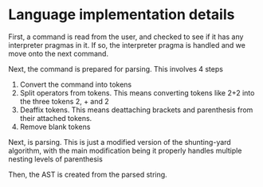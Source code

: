# Language implementation details
First, a command is read from the user, and
checked to see if it has any interpreter pragmas
in it. If so, the interpreter pragma is handled
and we move onto the next command.

Next, the command is prepared for parsing.
This involves 4 steps
1. Convert the command into tokens
2. Split operators from tokens. This means
	converting tokens like 2+2 into the three tokens
	2, + and 2
3. Deaffix tokens. This means deattaching brackets
	and parenthesis from their attached tokens.
4. Remove blank tokens

Next, is parsing. This is just a modified version
of the shunting-yard algorithm, with the
main modification being it properly handles
multiple nesting levels of parenthesis

Then, the AST is created from the parsed
string.